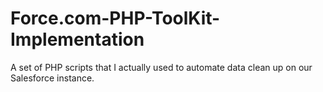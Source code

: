 # Force.com-PHP-ToolKit-Implementation
A set of PHP scripts that I actually used to automate data clean up on our Salesforce instance.  
